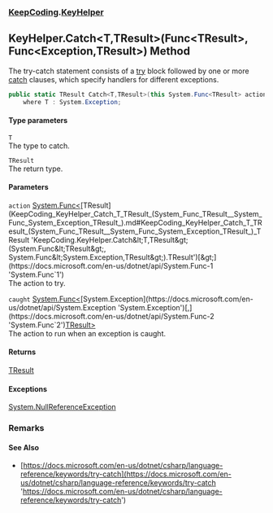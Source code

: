 ### [KeepCoding](KeepCoding.md 'KeepCoding').[KeyHelper](KeepCoding_KeyHelper.md 'KeepCoding.KeyHelper')
## KeyHelper.Catch&lt;T,TResult&gt;(Func&lt;TResult&gt;, Func&lt;Exception,TResult&gt;) Method
The try-catch statement consists of a [try](https://docs.microsoft.com/en-us/dotnet/csharp/language-reference/keywords/try 'https://docs.microsoft.com/en-us/dotnet/csharp/language-reference/keywords/try') block followed by one or more [catch](https://docs.microsoft.com/en-us/dotnet/csharp/language-reference/keywords/catch 'https://docs.microsoft.com/en-us/dotnet/csharp/language-reference/keywords/catch') clauses, which specify handlers for different exceptions.  
```csharp
public static TResult Catch<T,TResult>(this System.Func<TResult> action, System.Func<System.Exception,TResult> caught)
    where T : System.Exception;
```
#### Type parameters
<a name='KeepCoding_KeyHelper_Catch_T_TResult_(System_Func_TResult__System_Func_System_Exception_TResult_)_T'></a>
`T`  
The type to catch.
  
<a name='KeepCoding_KeyHelper_Catch_T_TResult_(System_Func_TResult__System_Func_System_Exception_TResult_)_TResult'></a>
`TResult`  
The return type.
  
#### Parameters
<a name='KeepCoding_KeyHelper_Catch_T_TResult_(System_Func_TResult__System_Func_System_Exception_TResult_)_action'></a>
`action` [System.Func&lt;](https://docs.microsoft.com/en-us/dotnet/api/System.Func-1 'System.Func`1')[TResult](KeepCoding_KeyHelper_Catch_T_TResult_(System_Func_TResult__System_Func_System_Exception_TResult_).md#KeepCoding_KeyHelper_Catch_T_TResult_(System_Func_TResult__System_Func_System_Exception_TResult_)_TResult 'KeepCoding.KeyHelper.Catch&lt;T,TResult&gt;(System.Func&lt;TResult&gt;, System.Func&lt;System.Exception,TResult&gt;).TResult')[&gt;](https://docs.microsoft.com/en-us/dotnet/api/System.Func-1 'System.Func`1')  
The action to try.
  
<a name='KeepCoding_KeyHelper_Catch_T_TResult_(System_Func_TResult__System_Func_System_Exception_TResult_)_caught'></a>
`caught` [System.Func&lt;](https://docs.microsoft.com/en-us/dotnet/api/System.Func-2 'System.Func`2')[System.Exception](https://docs.microsoft.com/en-us/dotnet/api/System.Exception 'System.Exception')[,](https://docs.microsoft.com/en-us/dotnet/api/System.Func-2 'System.Func`2')[TResult](KeepCoding_KeyHelper_Catch_T_TResult_(System_Func_TResult__System_Func_System_Exception_TResult_).md#KeepCoding_KeyHelper_Catch_T_TResult_(System_Func_TResult__System_Func_System_Exception_TResult_)_TResult 'KeepCoding.KeyHelper.Catch&lt;T,TResult&gt;(System.Func&lt;TResult&gt;, System.Func&lt;System.Exception,TResult&gt;).TResult')[&gt;](https://docs.microsoft.com/en-us/dotnet/api/System.Func-2 'System.Func`2')  
The action to run when an exception is caught.
  
#### Returns
[TResult](KeepCoding_KeyHelper_Catch_T_TResult_(System_Func_TResult__System_Func_System_Exception_TResult_).md#KeepCoding_KeyHelper_Catch_T_TResult_(System_Func_TResult__System_Func_System_Exception_TResult_)_TResult 'KeepCoding.KeyHelper.Catch&lt;T,TResult&gt;(System.Func&lt;TResult&gt;, System.Func&lt;System.Exception,TResult&gt;).TResult')  
#### Exceptions
[System.NullReferenceException](https://docs.microsoft.com/en-us/dotnet/api/System.NullReferenceException 'System.NullReferenceException')  
### Remarks
#### See Also
- [https://docs.microsoft.com/en-us/dotnet/csharp/language-reference/keywords/try-catch](https://docs.microsoft.com/en-us/dotnet/csharp/language-reference/keywords/try-catch 'https://docs.microsoft.com/en-us/dotnet/csharp/language-reference/keywords/try-catch')
